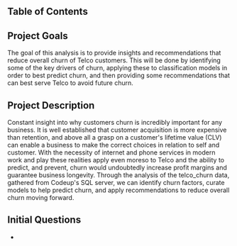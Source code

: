 ## Table of Contents

## Project Goals
The goal of this analysis is to provide insights and recommendations that reduce overall churn of Telco customers. This will be done by identifying
some of the key drivers of churn, applying these to classification models in order to best predict churn, and then providing some recommendations that 
can best serve Telco to avoid future churn.

## Project Description
Constant insight into why customers churn is incredibly important for any business. It is well established that customer acquisition is more expensive than retention,
and above all a grasp on a customer's lifetime value (CLV) can enable a business to make the correct choices in relation to self and customer. With the necessity of internet and phone services in modern work and play these realities apply even moreso to Telco and the ability to predict, and prevent, churn would undoubtedly increase profit margins and guarantee business longevity. Through the analysis of the telco_churn data, gathered from Codeup's SQL server, we can identify churn factors, curate models to help predict churn, and apply recommendations to reduce overall churn moving forward.

## Initial Questions
- 
